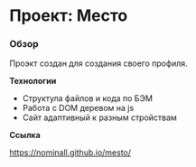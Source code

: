 # Проект: Место

### Обзор

Проэкт создан для создания своего профиля.

**Технологии**

* Структула файлов и кода по БЭМ
* Работа с DOM деревом на js
* Сайт адаптивный к разным стройствам

**Ссылка**

https://nominall.github.io/mesto/
